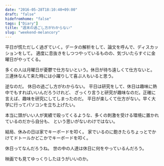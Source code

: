 ```yaml
---
date: "2016-05-28T18:10:40+09:00"
draft: "false"
hidefromhome: "false"
tags: ["Diary"]
title: "週末の過ごし方がわからない"
slug: "weekend-melancory"
---
```


平日が慌ただしく過ぎていく。データの解析をして、論文を呼んで、ディスカッションをして。
適度に息抜きをしつつやっているものの、気づいたらすぐに金曜日がやってくる。

多くの人は月曜日が憂鬱で仕方ないという。休日が待ち遠しくて仕方ないと。
三連休なんて来た時には小躍りして喜ぶ人もいると思う。

逆なのだ。
休日の過ごし方がわからない。
平日は研究をして、休日は趣味に熱中でもすればいいんだろうけれど、
ざっくり言うと研究が趣味なのだ。正確に言えば、趣味を研究にしてしまったのだ。
平日が楽しくて仕方がない。早く大学に行ってパソコンを立ち上げたい。

本当に頭がいい人が実績で殴ってくるような、多くの刺激を受ける環境に置かれているのだから自分も、
という思いがないわけではない。

結局、休みの日は家でキーボードを叩く。
家でいるのに飽きたらちょっとでかけてドトールかどこかでキーボードを叩く。

休日ってなんだろうね。
世の中の人達は休日に何をやっているんだろう。

映画でも見てゆっくりしたほうがいいのか。
